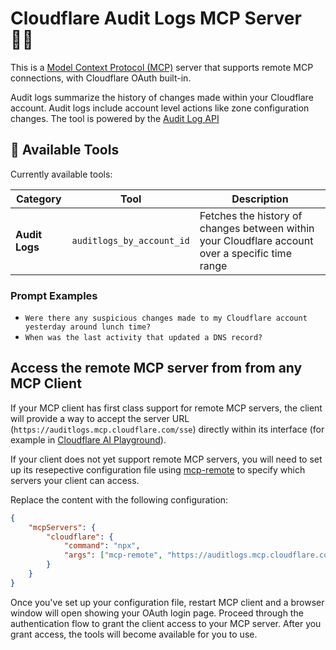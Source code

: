 # Cloudflare Audit Logs MCP Server 🕵🏻

This is a [Model Context Protocol (MCP)](https://modelcontextprotocol.io/introduction) server that supports remote MCP
connections, with Cloudflare OAuth built-in.

Audit logs summarize the history of changes made within your Cloudflare account. Audit logs include account level actions like zone configuration changes. The tool is powered by the [Audit Log API](https://developers.cloudflare.com/api/resources/accounts/subresources/logs/subresources/audit/methods/list/)

## 🔨 Available Tools

Currently available tools:

| **Category**   | **Tool**                  | **Description**                                                                                  |
| -------------- | ------------------------- | ------------------------------------------------------------------------------------------------ |
| **Audit Logs** | `auditlogs_by_account_id` | Fetches the history of changes between within your Cloudflare account over a specific time range |

### Prompt Examples

- `Were there any suspicious changes made to my Cloudflare account yesterday around lunch time?`
- `When was the last activity that updated a DNS record?`

## Access the remote MCP server from from any MCP Client

If your MCP client has first class support for remote MCP servers, the client will provide a way to accept the server URL (`https://auditlogs.mcp.cloudflare.com/sse`) directly within its interface (for example in [Cloudflare AI Playground](https://playground.ai.cloudflare.com/)).

If your client does not yet support remote MCP servers, you will need to set up its resepective configuration file using [mcp-remote](https://www.npmjs.com/package/mcp-remote) to specify which servers your client can access.

Replace the content with the following configuration:

```json
{
	"mcpServers": {
		"cloudflare": {
			"command": "npx",
			"args": ["mcp-remote", "https://auditlogs.mcp.cloudflare.com/sse"]
		}
	}
}
```

Once you've set up your configuration file, restart MCP client and a browser window will open showing your OAuth login page. Proceed through the authentication flow to grant the client access to your MCP server. After you grant access, the tools will become available for you to use.
